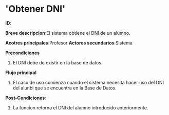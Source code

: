 # 'Obtener DNI'

**ID**:

**Breve descripcion**:El sistema obtiene el DNI de un alumno.

**Acotres principales**:Profesor
**Actores secundarios**:Sistema

**Precondiciones**

1. El DNI debe de existir en la base de datos.

**Flujo principal**

1. El caso de uso comienza cuando el sistema necesita hacer uso del DNI del  alunbi que se encuentra en la Base de Datos.

**Post-Condiciones**:

1. La funcion retorna el DNI del alumno introducido anteriormente.



